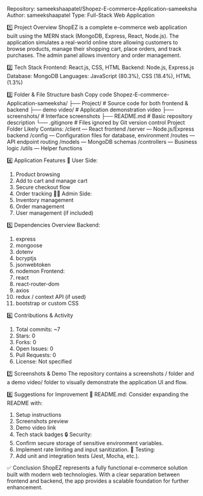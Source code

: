 Repository: sameekshaapatel/Shopez-E-commerce-Application-sameeksha
Author: sameekshaapatel
Type: Full-Stack Web Application

1️⃣ Project Overview
ShopEZ is a complete e-commerce web application built using the MERN stack (MongoDB, Express, React, Node.js). The application simulates a real-world online store allowing customers to browse products, manage their shopping cart, place orders, and track purchases. The admin panel allows inventory and order management.


2️⃣ Tech Stack
Frontend: React.js, CSS, HTML
Backend: Node.js, Express.js
Database: MongoDB
Languages: JavaScript (80.3%), CSS (18.4%), HTML (1.3%)


3️⃣ Folder & File Structure
bash
Copy code
Shopez-E-commerce-Application-sameeksha/
├── Project/               # Source code for both frontend & backend
├── demo video/            # Application demonstration video
├── screenshots/           # Interface screenshots
├── README.md              # Basic repository description
└── .gitignore             # Files ignored by Git version control
Project Folder Likely Contains:
/client — React frontend
/server — Node.js/Express backend
/config — Configuration files for database, environment
/routes — API endpoint routing
/models — MongoDB schemas
/controllers — Business logic
/utils — Helper functions


4️⃣ Application Features
🛒 User Side:
1. Product browsing
2. Add to cart and manage cart
3. Secure checkout flow
4. Order tracking
🧑‍💼 Admin Side:
1. Inventory management
2. Order management
3. User management (if included)

   
5️⃣ Dependencies Overview
Backend:
1. express
2. mongoose
3. dotenv
4. bcryptjs
5. jsonwebtoken
6. nodemon
Frontend:
1. react
2. react-router-dom
3. axios
4. redux / context API (if used)
5. bootstrap or custom CSS


6️⃣ Contributions & Activity
1. Total commits: ~7
2. Stars: 0
3. Forks: 0
4. Open Issues: 0
5. Pull Requests: 0
6. License: Not specified


7️⃣ Screenshots & Demo
The repository contains a screenshots / folder and a demo video/ folder to visually demonstrate the application UI and flow.


8️⃣ Suggestions for Improvement
📄 README.md: Consider expanding the README with:
1. Setup instructions
2. Screenshots preview
3. Demo video link
4. Tech stack badges
🔒 Security:
1. Confirm secure storage of sensitive environment variables.
2. Implement rate limiting and input sanitization.
🧪 Testing:
1. Add unit and integration tests (Jest, Mocha, etc.).


✅ Conclusion
ShopEZ represents a fully functional e-commerce solution built with modern web technologies. With a clear separation between frontend and backend, the app provides a scalable foundation for further enhancement.

